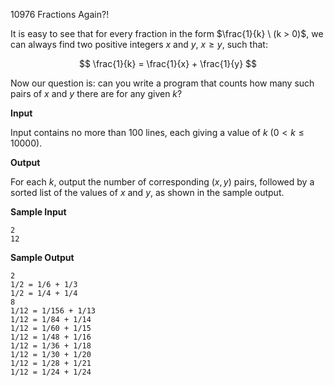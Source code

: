 10976 Fractions Again?!

It is easy to see that for every fraction in the form $\frac{1}{k} \ (k > 0)$, we can always find two positive integers $x$ and $y$, $x \geq y$, such that:

$$
\frac{1}{k} = \frac{1}{x} + \frac{1}{y}
$$

Now our question is: can you write a program that counts how many such pairs of $x$ and $y$ there are for any given $k$?

**Input**

Input contains no more than 100 lines, each giving a value of $k \ (0 < k \leq 10000)$.

**Output**

For each $k$, output the number of corresponding $(x, y)$ pairs, followed by a sorted list of the values of $x$ and $y$, as shown in the sample output.

**Sample Input**

```
2
12
```

**Sample Output**

```
2
1/2 = 1/6 + 1/3
1/2 = 1/4 + 1/4
8
1/12 = 1/156 + 1/13
1/12 = 1/84 + 1/14
1/12 = 1/60 + 1/15
1/12 = 1/48 + 1/16
1/12 = 1/36 + 1/18
1/12 = 1/30 + 1/20
1/12 = 1/28 + 1/21
1/12 = 1/24 + 1/24
```